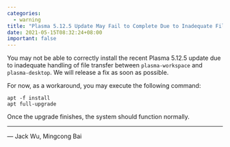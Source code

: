 ```yaml
---
categories:
  - warning
title: "Plasma 5.12.5 Update May Fail to Complete Due to Inadequate File Handling"
date: 2021-05-15T08:32:24+08:00
important: false
---
```


You may not be able to correctly install the recent Plasma 5.12.5 update due to 
inadequate handling of file transfer between `plasma-workspace` and `plasma-desktop`.
We will release a fix as soon as possible.

For now, as a workaround, you may execute the following command:

    apt -f install
    apt full-upgrade

Once the upgrade finishes, the system should function normally.

----

— Jack Wu, Mingcong Bai
